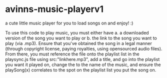 # avinns-music-playerv1
a cute little music player for you to load songs on and enjoy! :)

To use this code to play music, you must either have a. a downloaded version of the song you want to play or b. the link to the song you want to play (via .mp3). Ensure that you've obtained the song in a legal manner (through copyright license, paying royalties, using opensourced audio files). From there, you must reference the file onto the playlist list in the playsync.js file using src:"linkhere.mp3", add a title, and go into the playlist you want it played on, change the <span> to the name of the music, and ensure the playSong(x) correlates to the spot on the playlist list you put the song on. 

